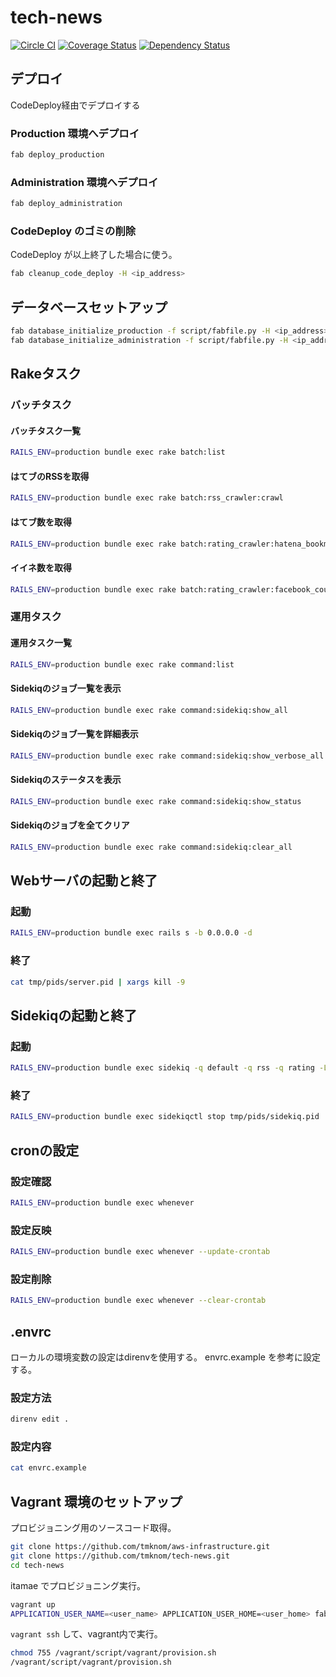 # tech-news

[![Circle CI](https://circleci.com/gh/tmknom/tech-news.svg?style=svg)](https://circleci.com/gh/tmknom/tech-news)
[![Coverage Status](https://coveralls.io/repos/github/tmknom/tech-news/badge.svg?branch=master)](https://coveralls.io/github/tmknom/tech-news?branch=master)
[![Dependency Status](https://gemnasium.com/badges/github.com/tmknom/tech-news.svg)](https://gemnasium.com/github.com/tmknom/tech-news)

## デプロイ

CodeDeploy経由でデプロイする

### Production 環境へデプロイ

```bash
fab deploy_production
```

### Administration 環境へデプロイ

```bash
fab deploy_administration
```

### CodeDeploy のゴミの削除

CodeDeploy が以上終了した場合に使う。

```bash
fab cleanup_code_deploy -H <ip_address>
```

## データベースセットアップ

```bash
fab database_initialize_production -f script/fabfile.py -H <ip_address>
fab database_initialize_administration -f script/fabfile.py -H <ip_address>
```

## Rakeタスク

### バッチタスク

#### バッチタスク一覧

```bash
RAILS_ENV=production bundle exec rake batch:list
```

#### はてブのRSSを取得

```bash
RAILS_ENV=production bundle exec rake batch:rss_crawler:crawl
```

#### はてブ数を取得

```bash
RAILS_ENV=production bundle exec rake batch:rating_crawler:hatena_bookmark_count_crawl
```

#### イイネ数を取得

```bash
RAILS_ENV=production bundle exec rake batch:rating_crawler:facebook_count_crawl
```


### 運用タスク

#### 運用タスク一覧

```bash
RAILS_ENV=production bundle exec rake command:list
```

#### Sidekiqのジョブ一覧を表示

```bash
RAILS_ENV=production bundle exec rake command:sidekiq:show_all
```

#### Sidekiqのジョブ一覧を詳細表示

```bash
RAILS_ENV=production bundle exec rake command:sidekiq:show_verbose_all
```

#### Sidekiqのステータスを表示

```bash
RAILS_ENV=production bundle exec rake command:sidekiq:show_status
```

#### Sidekiqのジョブを全てクリア

```bash
RAILS_ENV=production bundle exec rake command:sidekiq:clear_all
```


## Webサーバの起動と終了

### 起動

```bash
RAILS_ENV=production bundle exec rails s -b 0.0.0.0 -d
```

### 終了

```bash
cat tmp/pids/server.pid | xargs kill -9
```


## Sidekiqの起動と終了

### 起動

```bash
RAILS_ENV=production bundle exec sidekiq -q default -q rss -q rating -L /var/log/app/sidekiq.log -P tmp/pids/sidekiq.pid -d
```

### 終了

```bash
RAILS_ENV=production bundle exec sidekiqctl stop tmp/pids/sidekiq.pid
```


## cronの設定

### 設定確認

```bash
RAILS_ENV=production bundle exec whenever
```

### 設定反映

```bash
RAILS_ENV=production bundle exec whenever --update-crontab
```

### 設定削除

```bash
RAILS_ENV=production bundle exec whenever --clear-crontab
```

## .envrc

ローカルの環境変数の設定はdirenvを使用する。
envrc.example を参考に設定する。

### 設定方法

```bash
direnv edit .
```

### 設定内容

```bash
cat envrc.example
```

## Vagrant 環境のセットアップ

プロビジョニング用のソースコード取得。

```bash
git clone https://github.com/tmknom/aws-infrastructure.git
git clone https://github.com/tmknom/tech-news.git
cd tech-news
```

itamae でプロビジョニング実行。

```bash
vagrant up
APPLICATION_USER_NAME=<user_name> APPLICATION_USER_HOME=<user_home> fab itamae_vagrant -f ../aws-infrastructure/configuration/fabfile.py
```

```vagrant ssh``` して、vagrant内で実行。

```bash
chmod 755 /vagrant/script/vagrant/provision.sh
/vagrant/script/vagrant/provision.sh
```
